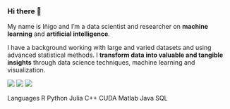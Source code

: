 ### Hi there 👋

My name is Iñigo and I’m a data scientist and researcher on **machine learning** and **artificial intelligence**.

I have a background working with large and varied datasets and using advanced statistical methods. 
I **transform data into valuable and tangible insights** through data science techniques, machine learning and visualization.
<br>

<p float="left">
<img src="https://img.shields.io/badge/R-%23276DC3.svg?&style=flat-square&logo=r&logoColor=white"/>
<img src="https://img.shields.io/badge/Python-%233776AB.svg?&style=flat-square&logo=python&logoColor=white"/>
<img src="https://img.shields.io/badge/Julia-%239558B2.svg?&style=flat-square&logo=Julia&logoColor=white"/>
</p>

Languages
R
Python
Julia
C++
CUDA
Matlab
Java
SQL


<!--
**imartinezl/imartinezl** is a ✨ _special_ ✨ repository because its `README.md` (this file) appears on your GitHub profile.

Here are some ideas to get you started:

- 🔭 I’m currently working on ...
- 🌱 I’m currently learning ...
- 👯 I’m looking to collaborate on ...
- 🤔 I’m looking for help with ...
- 💬 Ask me about ...
- 📫 How to reach me: inigomlap@gmail.com
- 😄 Pronouns: he/him
- ⚡ Fun fact: ...
-->
